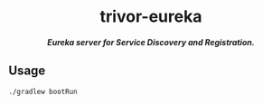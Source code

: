 <h1 align="center">trivor-eureka</h1>

<h5 align="center">Eureka server for Service Discovery and Registration.</h5>

## Usage

`./gradlew bootRun`